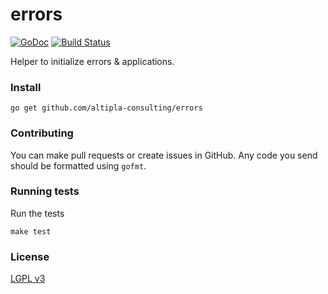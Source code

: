 
# errors

[![GoDoc](https://godoc.org/github.com/altipla-consulting/errors?status.svg)](https://godoc.org/github.com/altipla-consulting/errors)
[![Build Status](https://travis-ci.org/altipla-consulting/errors.svg?branch=master)](https://travis-ci.org/altipla-consulting/errors)

Helper to initialize errors & applications.


### Install

```shell
go get github.com/altipla-consulting/errors
```


### Contributing

You can make pull requests or create issues in GitHub. Any code you send should be formatted using `gofmt`.


### Running tests

Run the tests

```shell
make test
```


### License

[LGPL v3](LICENSE)
